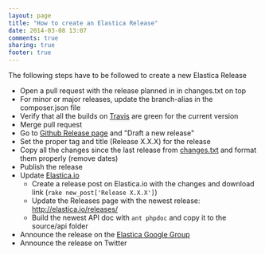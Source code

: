 ```yaml
---
layout: page
title: "How to create an Elastica Release"
date: 2014-03-08 13:07
comments: true
sharing: true
footer: true
---
```

The following steps have to be followed to create a new Elastica Release

* Open a pull request with the release planned in in changes.txt on top
* For minor or major releases, update the branch-alias in the composer.json file
* Verify that all the builds on [Travis](https://travis-ci.org/ruflin/Elastica) are green for the current version
* Merge pull request
* Go to [Github Release page](https://github.com/ruflin/Elastica/releases) and "Draft a new release"
* Set the proper tag and title (Release X.X.X) for the release
* Copy all the changes since the last release from [changes.txt](https://github.com/ruflin/Elastica/blob/master/changes.txt) and format them properly (remove dates)
* Publish the release
* Update [Elastica.io](http://elastica.io)
  * Create a release post on Elastica.io with the changes and download link (``rake new_post['Release X.X.X']``)
  * Update the Releases page with the newest release: http://elastica.io/releases/
  * Build the newest API doc with ``ant phpdoc`` and copy it to the source/api folder
* Announce the release on the [Elastica Google Group](https://groups.google.com/forum/#!forum/elastica-php-client)
* Announce the release on Twitter
